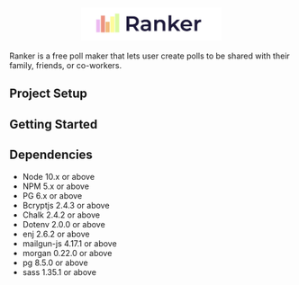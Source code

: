 <img 
src="public/images/ranker-title.jpeg"
style= "width:250px;
display:block; 
margin-left:auto; 
margin-right:auto">
==================================================

Ranker is a free poll maker that lets user create polls to be shared with their family, friends, or co-workers.

## Project Setup



## Getting Started







## Dependencies

- Node 10.x or above
- NPM 5.x or above
- PG 6.x or above
- Bcryptjs 2.4.3 or above
- Chalk 2.4.2 or above
- Dotenv 2.0.0 or above
- enj 2.6.2 or above
- mailgun-js 4.17.1 or above
- morgan 0.22.0 or above
- pg 8.5.0 or above
- sass 1.35.1 or above
  

